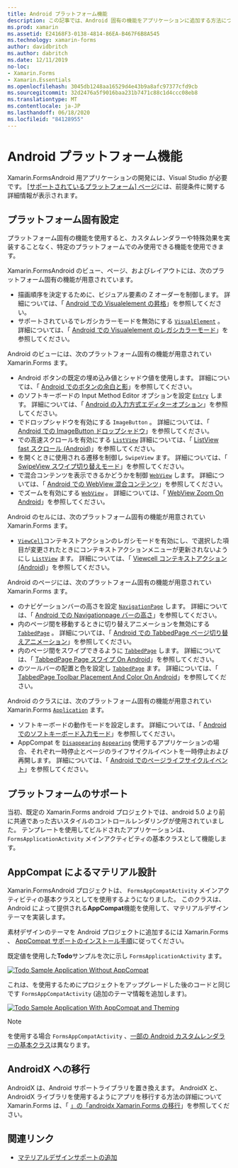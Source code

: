 ```yaml
---
title: Android プラットフォーム機能
description: この記事では、Android 固有の機能をアプリケーションに追加する方法について説明し Xamarin.Forms ます。
ms.prod: xamarin
ms.assetid: E24168F3-0138-4814-86EA-B467F6B8A545
ms.technology: xamarin-forms
author: davidbritch
ms.author: dabritch
ms.date: 12/11/2019
no-loc:
- Xamarin.Forms
- Xamarin.Essentials
ms.openlocfilehash: 3045db1248aa16529d4e43b9a8afc97377cfd9cb
ms.sourcegitcommit: 32d2476a5f9016baa231b7471c88c1d4ccc08eb8
ms.translationtype: MT
ms.contentlocale: ja-JP
ms.lasthandoff: 06/18/2020
ms.locfileid: "84128955"
---
```

# <a name="android-platform-features"></a>Android プラットフォーム機能

Xamarin.FormsAndroid 用アプリケーションの開発には、Visual Studio が必要です。 [[サポートされているプラットフォーム] ページ](~/get-started/supported-platforms.md)には、前提条件に関する詳細情報が表示されます。

## <a name="platform-specifics"></a>プラットフォーム固有設定

プラットフォーム固有の機能を使用すると、カスタムレンダラーや特殊効果を実装することなく、特定のプラットフォームでのみ使用できる機能を使用できます。

Xamarin.FormsAndroid のビュー、ページ、およびレイアウトには、次のプラットフォーム固有の機能が用意されています。

- 描画順序を決定するために、ビジュアル要素の Z オーダーを制御します。 詳細については、「 [Android での Visualelement の昇格](visualelement-elevation.md)」を参照してください。
- サポートされているでレガシカラーモードを無効にする [`VisualElement`](xref:Xamarin.Forms.VisualElement) 。 詳細については、「 [Android での Visualelement のレガシカラーモード](legacy-color-mode.md)」を参照してください。

Android のビューには、次のプラットフォーム固有の機能が用意されてい Xamarin.Forms ます。

- Android ボタンの既定の埋め込み値とシャドウ値を使用します。 詳細については、「 [Android でのボタンの余白と影](button-padding-shadow.md)」を参照してください。
- のソフトキーボードの Input Method Editor オプションを設定 [`Entry`](xref:Xamarin.Forms.Entry) します。 詳細については、「 [Android の入力方式エディターオプション](entry-ime-options.md)」を参照してください。
- でドロップシャドウを有効にする `ImageButton` 。 詳細については、「 [Android での ImageButton ドロップシャドウ](imagebutton-drop-shadow.md)」を参照してください。
- での高速スクロールを有効にする [`ListView`](xref:Xamarin.Forms.ListView) 詳細については、「 [ListView fast スクロール (Android](listview-fast-scrolling.md))」を参照してください。
- を開くときに使用される遷移を制御し `SwipeView` ます。 詳細については、「 [SwipeView スワイプ切り替えモード](swipeview-swipetransitionmode.md)」を参照してください。
- で混合コンテンツを表示できるかどうかを制御 [`WebView`](xref:Xamarin.Forms.WebView) します。 詳細については、「 [Android での WebView 混合コンテンツ](webview-mixed-content.md)」を参照してください。
- でズームを有効にする [`WebView`](xref:Xamarin.Forms.WebView) 。 詳細については、「 [WebView Zoom On Android](webview-zoom-controls.md)」を参照してください。

Android のセルには、次のプラットフォーム固有の機能が用意されてい Xamarin.Forms ます。

- [`ViewCell`](xref:Xamarin.Forms.ViewCell)コンテキストアクションのレガシモードを有効にし、で選択した項目が変更されたときにコンテキストアクションメニューが更新されないようにし [`ListView`](xref:Xamarin.Forms.ListView) ます。 詳細については、「 [Viewcell コンテキストアクション (Android](viewcell-context-actions.md))」を参照してください。

Android のページには、次のプラットフォーム固有の機能が用意されてい Xamarin.Forms ます。

- のナビゲーションバーの高さを設定 [`NavigationPage`](xref:Xamarin.Forms.NavigationPage) します。 詳細については、「 [Android での Navigationpage バーの高さ](navigationpage-bar-height.md)」を参照してください。
- 内のページ間を移動するときに切り替えアニメーションを無効にする [`TabbedPage`](xref:Xamarin.Forms.TabbedPage) 。 詳細については、「 [Android での TabbedPage ページ切り替えアニメーション](tabbedpage-transition-animations.md)」を参照してください。
- 内のページ間をスワイプできるように [`TabbedPage`](xref:Xamarin.Forms.TabbedPage) します。 詳細については、「 [TabbedPage Page スワイプ On Android](tabbedpage-page-swiping.md)」を参照してください。
- のツールバーの配置と色を設定し [`TabbedPage`](xref:Xamarin.Forms.TabbedPage) ます。 詳細については、「 [TabbedPage Toolbar Placement And Color On Android](tabbedpage-toolbar-placement-color.md)」を参照してください。

Android のクラスには、次のプラットフォーム固有の機能が用意されてい Xamarin.Forms [`Application`](xref:Xamarin.Forms.Application) ます。

- ソフトキーボードの動作モードを設定します。 詳細については、「 [Android でのソフトキーボード入力モード](soft-keyboard-input-mode.md)」を参照してください。
- AppCompat を [`Disappearing`](xref:Xamarin.Forms.Page.Appearing) [`Appearing`](xref:Xamarin.Forms.Page.Appearing) 使用するアプリケーションの場合、それぞれ一時停止とページのライフサイクルイベントを一時停止および再開します。 詳細については、「 [Android でのページライフサイクルイベント](page-lifecycle-events.md)」を参照してください。

## <a name="platform-support"></a>プラットフォームのサポート

当初、既定の Xamarin.Forms android プロジェクトでは、android 5.0 より前に共通であった古いスタイルのコントロールレンダリングが使用されていました。 テンプレートを使用してビルドされたアプリケーションは、 `FormsApplicationActivity` メインアクティビティの基本クラスとして機能します。

## <a name="material-design-via-appcompat"></a>AppCompat によるマテリアル設計

Xamarin.FormsAndroid プロジェクトは、 `FormsAppCompatActivity` メインアクティビティの基本クラスとしてを使用するようになりました。 このクラスは、Android によって提供される**AppCompat**機能を使用して、マテリアルデザインテーマを実装します。

素材デザインのテーマを Android プロジェクトに追加するには Xamarin.Forms 、 [AppCompat サポートのインストール手順](appcompat-material-design.md)に従ってください。

既定値を使用した**Todo**サンプルを次に示し `FormsApplicationActivity` ます。

[![](images/before-appcompat-sml.png "Todo Sample Application Without AppCompat")](images/before-appcompat.png#lightbox "Todo Sample Application Without AppCompat")

これは、を使用するためにプロジェクトをアップグレードした後のコードと同じです `FormsAppCompatActivity` (追加のテーマ情報を追加します)。

[![](images/post-appcompat-sml.png "Todo Sample Application With AppCompat and Theming")](images/post-appcompat.png#lightbox "Todo Sample Application With AppCompat and Theming")

> [!NOTE]
> を使用する場合 `FormsAppCompatActivity` 、[一部の Android カスタムレンダラーの基本クラス](~/xamarin-forms/app-fundamentals/custom-renderer/renderers.md)は異なります。

## <a name="androidx-migration"></a>AndroidX への移行

AndroidX は、Android サポートライブラリを置き換えます。 AndroidX と、AndroidX ライブラリを使用するようにアプリを移行する方法の詳細について Xamarin.Forms は、「 [」の「androidx Xamarin.Forms の移行](~/xamarin-forms/platform/android/androidx-migration.md)」を参照してください。

## <a name="related-links"></a>関連リンク

- [マテリアルデザインサポートの追加](appcompat-material-design.md)

